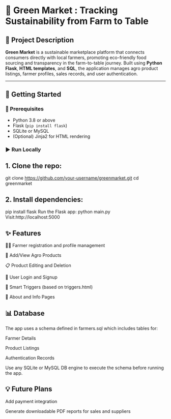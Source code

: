 # 🌾 Green Market : Tracking Sustainability from Farm to Table

## 📌 Project Description

**Green Market** is a sustainable marketplace platform that connects consumers directly with local farmers, promoting eco-friendly food sourcing and transparency in the farm-to-table journey. Built using **Python Flask**, **HTML templates**, and **SQL**, the application manages agro product listings, farmer profiles, sales records, and user authentication.

---


## 🚀 Getting Started

### 🔧 Prerequisites

- Python 3.8 or above
- Flask (`pip install flask`)
- SQLite or MySQL
- (Optional) Jinja2 for HTML rendering

### ▶️ Run Locally

## 1. Clone the repo:
   
   git clone https://github.com/your-username/greenmarket.git
   cd greenmarket
## 2. Install dependencies:
pip install flask
Run the Flask app: python main.py
Visit:http://localhost:5000
## ✨ Features
🧑‍🌾 Farmer registration and profile management

🛒 Add/View Agro Products

📋 Product Editing and Deletion

🔐 User Login and Signup

🧠 Smart Triggers (based on triggers.html)

📄 About and Info Pages

## 📊 Database
The app uses a schema defined in farmers.sql which includes tables for:

Farmer Details

Product Listings

Authentication Records

Use any SQLite or MySQL DB engine to execute the schema before running the app.

## 💡 Future Plans
Add payment integration

Generate downloadable PDF reports for sales and suppliers



